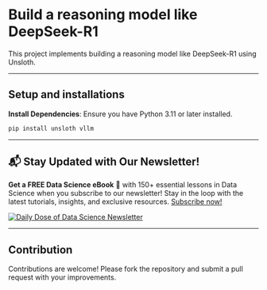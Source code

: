 # Build a reasoning model like DeepSeek-R1

This project implements building a reasoning model like DeepSeek-R1 using Unsloth.

---
## Setup and installations

**Install Dependencies**:
   Ensure you have Python 3.11 or later installed.
   ```bash
   pip install unsloth vllm
   ```

---

## 📬 Stay Updated with Our Newsletter!
**Get a FREE Data Science eBook** 📖 with 150+ essential lessons in Data Science when you subscribe to our newsletter! Stay in the loop with the latest tutorials, insights, and exclusive resources. [Subscribe now!](https://join.dailydoseofds.com)

[![Daily Dose of Data Science Newsletter](https://github.com/patchy631/ai-engineering/blob/main/resources/join_ddods.png)](https://join.dailydoseofds.com)

---

## Contribution

Contributions are welcome! Please fork the repository and submit a pull request with your improvements.
